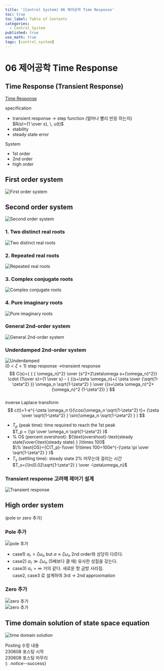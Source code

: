 ```yaml
---
title: '[Control System] 06 제어공학 Time Response'
toc: true
toc_label: Table of Contents
categories:
  - Control_System
published: true
use_math: true
tags: [control_system]
---
```


# 06 제어공학 Time Response
## Time Response (Transient Response)
[Time Response](/assets/images/Control_System_img/6-1-time-response.jpg)  

specification  
* transient response -> step function (얼마나 빨리 반응 하는지)  
	$R(s)={1 \over s}, \, u(t)$  
* stability  
* steady state error  

System  
* 1st order  
* 2nd order  
* high order  

## First order system  
![First order system](/assets/images/Control_System_img/6-2-first-order-system.jpg)  

## Second order system  
![Second order system](/assets/images/Control_System_img/6-3-second-order-system.jpg)  

### 1. Two distinct real roots  
![Two distinct real roots](/assets/images/Control_System_img/6-4-two-distinct-real-roots.jpg)  

### 2. Repeated real roots  
![Repeated real roots](/assets/images/Control_System_img/6-5-repeated-real-roots.jpg)  

### 3. Complex conjugate roots  
![Complex conjugate roots](/assets/images/Control_System_img/6-6-complex-conjugate-roots.jpg)  

### 4. Pure imaginary roots   
![Pure imaginary roots](/assets/images/Control_System_img/6-7-pure-imaginary-roots.jpg)  

### General 2nd-order system  
![General 2nd-order system](/assets/images/Control_System_img/6-8-general-2nd-order-system.jpg)  

### Underdamped 2nd-order system  
![Underdamped](/assets/images/Control_System_img/6-9-underdamped-2nd-order-system.jpg)  
$(0<\zeta<1)$ step response ->transient response  
$$
C(s)={ { { \omega_n}^2} \over {s^2+2\zeta\omega s+{\omega_n}^2}} \cdot {1\over s}={1 \over s} - { {(s+\zeta \omega_n)+{ \zeta \over {\sqrt{1-\zeta^2} }} \omega_n \sqrt{1-\zeta^2} } \over {(s+\zeta \omega_n)^2+{\omega_n}^2 (1-\zeta^2)} }
$$  
inverse Laplace transform  
$$
c(t)=1-e^{-\zeta \omega_n t}(\cos{\omega_n \sqrt{1-\zeta^2} t}+ {\zeta \over \sqrt{1-\zeta^2} } \sin{\omega_n \sqrt{1-\zeta^2} } )
$$  
*  $T_p$ (peak time): time required to reach the 1st peak  
	$T_p = {\pi \over \omega_n \sqrt{1-\zeta^2} }$  
* % OS (percent overshoot): ${\text{overshoot}-\text{steady state}\over{\text{steady state} } }\times 100$  
	$\% \text{OS}={C(T_p)-1\over 1}\times 100=100e^{-{\zeta \pi \over \sqrt{1-\zeta^2} } }$  
* $T_s$ (settling time): steady state 2% 머무는데 걸리는 시간  
	$T_s={\ln(0.02\sqrt{1-\zeta^2} ) \over -\zeta\omega_n}$  
  

### Transient response 고려해 제어기 설계  
![Transient response](/assets/images/Control_System_img/6-10-transient-response.jpg)  
  
## High order system
(pole or zero 추가)  
### Pole 추가  
![pole 추가](/assets/images/Control_System_img/6-11-1-pole.jpg)
* case1) $\alpha_r>\zeta\omega_n$ but $\alpha\approx\zeta\omega_n$ 2nd order와 상당히 다르다.  
* case2) $\alpha_r\gg\zeta\omega_n$  (5배보다 클 때) 유사한 성질을 갖는다.  
* case3) $\alpha_r=\infty$ 거의 같다. 새로운 항 금방 사라짐.  
case2, case3 로 설계하여 3rd -> 2nd approximation  

### Zero 추가  
![zero 추가](/assets/images/Control_System_img/6-11-2-zero1.jpg)  
![zero 추가](/assets/images/Control_System_img/6-11-2-zero2.jpg)  


## Time domain solution of state space equation  
![time domain solution](/assets/images/Control_System_img/6-12-time-domain-sol.jpg)  


Posting 수정 내용   
230608 포스팅 시작  
230608 포스팅 마무리  
{: .notice--success}
